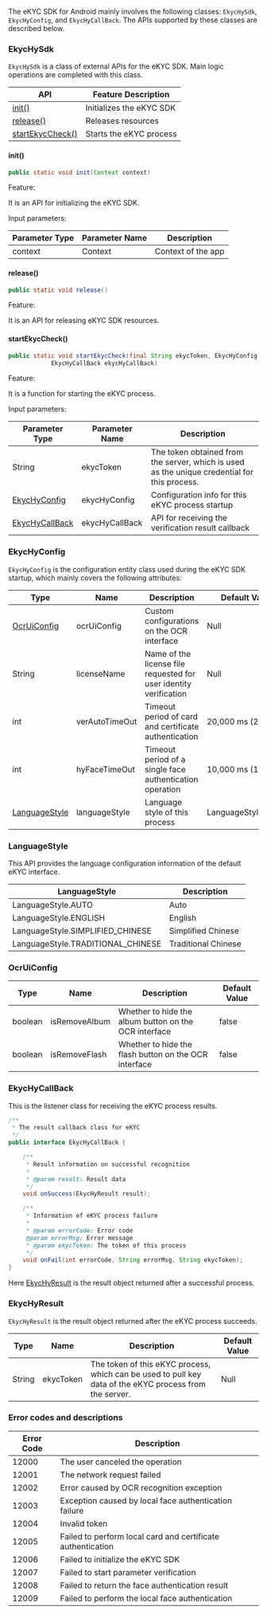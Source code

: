 The eKYC SDK for Android mainly involves the following classes: `EkycHySdk`, `EkycHyConfig`, and `EkycHyCallBack`. The APIs supported by these classes are described below.

### EkycHySdk

`EkycHySdk` is a class of external APIs for the eKYC SDK. Main logic operations are completed with this class.

| API                                   | Feature Description                 |
| ------------------------------------- | ------------------------ |
| [init()](#init())                                     | Initializes the eKYC SDK                                        |
| [release()](#release())                               | Releases resources                                         |
| [startEkycCheck()](#startEkycCheck()) | Starts the eKYC process |

#### init()

```java
public static void init(Context context)
```

Feature:

It is an API for initializing the ​eKYC SDK.

Input parameters:	

| Parameter Type | Parameter Name | Description        |
| -------- | -------- | --------------- |
| context | Context | Context of the app |



#### release()

```java
public static void release() 
```

Feature:

It is an API for releasing eKYC SDK resources.



#### startEkycCheck()

```java
public static void startEkycCheck(final String ekycToken, EkycHyConfig ekycHyConfig,
            EkycHyCallBack ekycHyCallBack)
```

Feature:

It is a function for starting the eKYC process.

Input parameters:

| Parameter Type | Parameter Name | Description        |
| --------------------------------- | -------------- | ------------------------------------------------- |
| String                            | ekycToken      | The token obtained from the server, which is used as the unique credential for this process. |
| [EkycHyConfig](#EkycHyConfig)     | ekycHyConfig   | Configuration info for this eKYC process startup                        |
| [EkycHyCallBack](#EkycHyCallBack) | ekycHyCallBack | API for receiving the verification result callback                        |



### EkycHyConfig

`EkycHyConfig` is the configuration entity class used during the eKYC SDK startup, which mainly covers the following attributes:

| Type           | Name               | Description                                 | Default Value               |
| ------------------------------- | -------------- | ------------------------------ | ------------------ |
| [OcrUiConfig](#OcrUiConfig)     | ocrUiConfig    | Custom configurations on the OCR interface        | Null               |
| String                          | licenseName    | Name of the license file requested for user identity verification | Null                 |
| int                             | verAutoTimeOut | Timeout period of card and certificate authentication             | 20,000 ms (20s)  |
| int                          | hyFaceTimeOut  | Timeout period of a single face authentication operation                          | 10,000 ms (10s) |
| [LanguageStyle](#LanguageStyle) | languageStyle  | Language style of this process             | LanguageStyle.AUTO |



### LanguageStyle

This API provides the language configuration information of the default eKYC interface.

| LanguageStyle                  | Description             |
| --------------------------------- | ---------------- |
| LanguageStyle.AUTO                | Auto |
| LanguageStyle.ENGLISH             | English             |
| LanguageStyle.SIMPLIFIED_CHINESE  | Simplified Chinese          |
| LanguageStyle.TRADITIONAL_CHINESE | Traditional Chinese         |



### OcrUiConfig

| Type           | Name               | Description                                 | Default Value               |
| ------- | ------------- | ------------------------------- | ------ |
| boolean | isRemoveAlbum | Whether to hide the album button on the OCR interface   | false  |
| boolean | isRemoveFlash | Whether to hide the flash button on the OCR interface   | false  |



### EkycHyCallBack

This is the listener class for receiving the eKYC process results.

```java
/**
 * The result callback class for eKYC
 */
public interface EkycHyCallBack {

    /**
     * Result information on successful recognition
     *
     * @param result: Result data
     */
    void onSuccess(EkycHyResult result);

    /**
     * Information of eKYC process failure
     *
     * @param errorCode: Error code
     @param errorMsg: Error message
     * @param ekycToken: The token of this process
     */
    void onFail(int errorCode, String errorMsg, String ekycToken);
}
```

Here [EkycHyResult](#EkycHyResult) is the result object returned after a successful process.

### EkycHyResult

`EkycHyResult` is the result object returned after the eKYC process succeeds.

| Type           | Name               | Description                                 | Default Value               |
| ------ | --------- | ------------------------------------------------------------ | ------ |
| String | ekycToken | The token of this eKYC process, which can be used to pull key data of the eKYC process from the server. | Null  |



### Error codes and descriptions

| Error Code | Description |
| ------ | -------------------------- |
| 12000  | The user canceled the operation               |
| 12001  | The network request failed              |
| 12002  | Error caused by OCR recognition exception      |
| 12003  | Exception caused by local face authentication failure |
| 12004  | Invalid token                |
| 12005  | Failed to perform local card and certificate authentication            |
| 12006  | Failed to initialize the eKYC SDK      |
| 12007  | Failed to start parameter verification          |
| 12008  | Failed to return the face authentication result       |
| 12009  | Failed to perform the local face authentication       |



